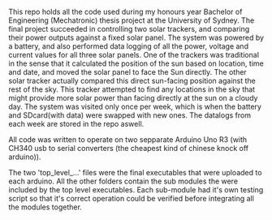 This repo holds all the code used during my honours year Bachelor of Engineering (Mechatronic) thesis project at the University of Sydney. The final project succeeded in controlling two solar trackers, and comparing their power outputs against a fixed solar panel. The system was powered by a battery, and also performed data logging of all the power, voltage and current values for all three solar panels. One of the trackers was traditional in the sense that it calculated the position of the sun based on location, time and date, and moved the solar panel to face the Sun directly. The other solar tracker actually compared this direct sun-facing position against the rest of the sky. This tracker attempted to find any locations in the sky that might provide more solar power than facing directly at the sun on a cloudy day. The system was visited only once per week, which is when the battery and SDcard(with data) were swapped with new ones. The datalogs from each week are stored in the repo aswell.


All code was written to operate on two sepparate Arduino Uno R3 (with CH340 usb to serial converters (the cheapest kind of chinese knock off arduino)). 

The two 'top_level_...' files were the final executables that were uploaded to each arduino. All the other folders contain the sub modules the were included by the top level executables. Each sub-module had it's own testing script so that it's correct operation could be verified before integrating all the modules together. 
